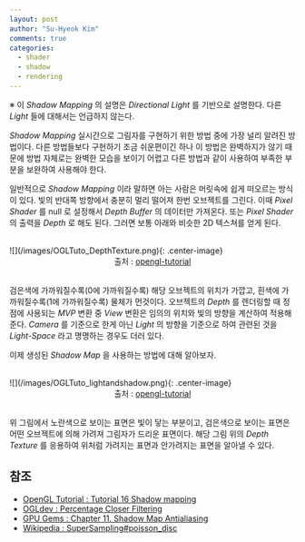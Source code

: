 ```yaml
---
layout: post
author: "Su-Hyeok Kim"
comments: true
categories:
  - shader
  - shadow
  - rendering
---
```


※ 이 _Shadow Mapping_ 의 설명은 _Directional Light_ 를 기반으로 설명한다. 다른 _Light_ 들에 대해서는 언급하지 않는다.

_Shadow Mapping_ 실시간으로 그림자를 구현하기 위한 방법 중에 가장 널리 알려진 방법이다. 다른 방법들보다 구현하기 조금 쉬운편이긴 하나 이 방법은 완벽하지가 않기 때문에 방법 자체로는 완벽한 모습을 보이기 어렵고 다른 방법과 같이 사용하여 부족한 부분을 보완하여 사용해야 한다.

일반적으로 _Shadow Mapping_ 이라 말하면 아는 사람은 머릿속에 쉽게 떠오르는 방식이 있다. 빛의 반대쪽 방향에서 충분히 멀리 떨어져 한번 오브젝트를 그린다. 이때 _Pixel Shader_ 를 null 로 설정해서 _Depth Buffer_ 의 데이터만 가져온다. 또는 _Pixel Shader_ 의 출력을 _Depth_ 로 해도 된다. 그러면 보통 아래와 비슷한 2D 텍스쳐를 얻게 된다.

<br/>
![](/images/OGLTuto_DepthTexture.png){: .center-image}
<center>출처 : <a href="http://www.opengl-tutorial.org/intermediate-tutorials/tutorial-16-shadow-mapping/">opengl-tutorial</a>
</center>
<br/>

검은색에 가까워질수록(0에 가까워질수록) 해당 오브젝트의 위치가 가깝고, 흰색에 가까워질수록(1에 가까워질수록) 물체가 먼것이다. 오브젝트의 _Depth_ 를 렌더링할 때 정점에 사용되는 _MVP_ 변환 중 _View_ 변환은 임의의 위치와 빛의 방향을 계산하여 적용해준다. _Camera_ 를 기준으로 한게 아닌 _Light_ 의 방향을 기준으로 하여 관련된 것을 _Light-Space_ 라고 명명하는 경우도 더러 있다.

이제 생성된 _Shadow Map_ 을 사용하는 방법에 대해 알아보자.

<br/>
![](/images/OGLTuto_lightandshadow.png){: .center-image}
<center>출처 : <a href="http://www.opengl-tutorial.org/intermediate-tutorials/tutorial-16-shadow-mapping/">opengl-tutorial</a>
</center>
<br/>

위 그림에서 노란색으로 보이는 표면은 빛이 닿는 부분이고, 검은색으로 보이는 표면은 어떤 오브젝트에 의해 가려져 그림자가 드리운 표면이다. 해당 그림 위의 _Depth Texture_ 를 응용하여 위처럼 가려지는 표면과 안가려지는 표면을 알아낼 수 있다. 

<!--
  서론 : Light-Space Depth Map
  Generate Shadow Map
  Project Shadow Map
  PCF Filtering
-->


## 참조

 - [OpenGL Tutorial : Tutorial 16 Shadow mapping](http://www.opengl-tutorial.org/kr/intermediate-tutorials/tutorial-16-shadow-mapping/)
 - [OGLdev : Percentage Closer Filtering](http://ogldev.atspace.co.uk/www/tutorial42/tutorial42.html)
 - [GPU Gems : Chapter 11. Shadow Map Antialiasing](https://developer.nvidia.com/gpugems/GPUGems/gpugems_ch11.html)
 - [Wikipedia : SuperSampling\#poisson_disc](https://en.wikipedia.org/wiki/Supersampling#Poisson_disc)
